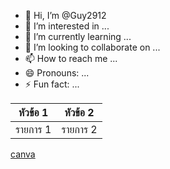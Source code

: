 - 👋 Hi, I’m @Guy2912
- 👀 I’m interested in ...
- 🌱 I’m currently learning ...
- 💞️ I’m looking to collaborate on ...
- 📫 How to reach me ...
- 😄 Pronouns: ...
- ⚡ Fun fact: ...
  
| หัวข้อ 1 | หัวข้อ 2 | 
| --------- | --------- | 
| รายการ 1 | รายการ 2 | 

[canva](https://www.canva.com/design/DAGSPvctDbY/XkoutrRSeBEE02_5aDnp_w/edit?utm_content=DAGSPvctDbY&utm_campaign=designshare&utm_medium=link2&utm_source=sharebutton)
<!---
Guy2912/Guy2912 is a ✨ special ✨ repository because its `README.md` (this file) appears on your GitHub profile.
You can click the Preview link to take a look at your changes.
--->
